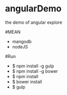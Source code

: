 # angularDemo
the demo of angular explore

#MEAN
* mangodb
* nodeJS

#Run
* $ npm install -g gulp
* $ npm install -g bower
* $ npm install
* $ bower install
* $ gulp
